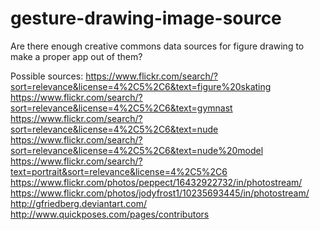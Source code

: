 # gesture-drawing-image-source
Are there enough creative commons data sources for figure drawing to make a proper app out of them?

Possible sources:
https://www.flickr.com/search/?sort=relevance&license=4%2C5%2C6&text=figure%20skating
https://www.flickr.com/search/?sort=relevance&license=4%2C5%2C6&text=gymnast
https://www.flickr.com/search/?sort=relevance&license=4%2C5%2C6&text=nude
https://www.flickr.com/search/?sort=relevance&license=4%2C5%2C6&text=nude%20model
https://www.flickr.com/search/?text=portrait&sort=relevance&license=4%2C5%2C6
https://www.flickr.com/photos/peppect/16432922732/in/photostream/
https://www.flickr.com/photos/jodyfrost1/10235693445/in/photostream/
http://gfriedberg.deviantart.com/
http://www.quickposes.com/pages/contributors
